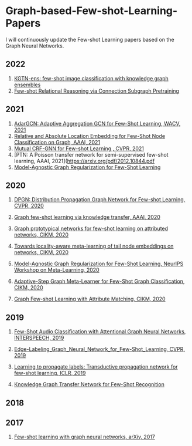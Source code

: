 # Graph-based-Few-shot-Learning-Papers

I will continuously update the Few-shot Learning papers based on the Graph Neural Networks.

## 2022
1. [KGTN-ens: few-shot image classification with knowledge graph ensembles](https://link.springer.com/article/10.1007/s10489-023-05129-8)
2. [Few-shot Relational Reasoning via Connection Subgraph Pretraining](https://arxiv.org/pdf/2210.06722v1.pdf)

## 2021

1. [AdarGCN: Adaptive Aggregation GCN for Few-Shot Learning, WACV, 2021](https://openaccess.thecvf.com/content/WACV2021/papers/Zhang_AdarGCN_Adaptive_Aggregation_GCN_for_Few-Shot_Learning_WACV_2021_paper.pdf)
2. [Relative and Absolute Location Embedding for Few-Shot Node Classification on Graph, AAAI, 2021](https://www.aaai.org/AAAI21Papers/AAAI-2206.LiuZ.pdf)
3. [Mutual CRF-GNN for Few-shot Learning , CVPR, 2021](https://openaccess.thecvf.com/content/CVPR2021/papers/Tang_Mutual_CRF-GNN_for_Few-Shot_Learning_CVPR_2021_paper.pdf)
4. [PTN: A Poisson transfer network for semi-supervised few-shot learning, AAAI, 2021](https://arxiv.org/pdf/2012.10844.pdf
5. [Model-Agnostic Graph Regularization for Few-Shot Learning](https://arxiv.org/pdf/2102.07077v1.pdf)


## 2020

1. [DPGN: Distribution Propagation Graph Network for Few-shot Learning, CVPR, 2020](https://openaccess.thecvf.com/content_CVPR_2020/papers/Yang_DPGN_Distribution_Propagation_Graph_Network_for_Few-Shot_Learning_CVPR_2020_paper.pdf)

2. [Graph few-shot learning via knowledge transfer, AAAI, 2020](https://ojs.aaai.org/index.php/AAAI/article/view/6142)

3. [Graph prototypical networks for few-shot learning on attributed networks, CIKM, 2020](https://arxiv.org/pdf/2006.12739.pdf)

4. [Towards locality-aware meta-learning of tail node embeddings on networks, CIKM, 2020](https://ink.library.smu.edu.sg/cgi/viewcontent.cgi?article=6299&context=sis_research)

5. [Model-Agnostic Graph Regularization for Few-Shot Learning, NeurIPS Workshop on Meta-Learning, 2020](https://arxiv.org/pdf/2102.07077.pdf)

6. [Adaptive-Step Graph Meta-Learner for Few-Shot Graph Classification, CIKM, 2020](https://dl.acm.org/doi/pdf/10.1145/3340531.3411951)

7. [Graph Few-shot Learning with Attribute Matching, CIKM, 2020](https://dl.acm.org/doi/pdf/10.1145/3340531.3411923)


## 2019


1. [Few-Shot Audio Classification with Attentional Graph Neural Networks, INTERSPEECH, 2019](https://www.isca-speech.org/archive/Interspeech_2019/pdfs/1532.pdf)

2. [Edge-Labeling_Graph_Neural_Network_for_Few-Shot_Learning, CVPR, 2019](https://openaccess.thecvf.com/content_CVPR_2019/papers/Kim_Edge-Labeling_Graph_Neural_Network_for_Few-Shot_Learning_CVPR_2019_paper.pdf)

3. [Learning to propagate labels: Transductive propagation network for few-shot learning, ICLR, 2019](https://arxiv.org/pdf/1805.10002.pdf)
4. [Knowledge Graph Transfer Network for Few-Shot Recognition](https://arxiv.org/pdf/1911.09579.pdf)

## 2018




## 2017

1. [Few-shot learning with graph neural networks, arXiv, 2017](https://arxiv.org/pdf/1711.04043.pdf)


